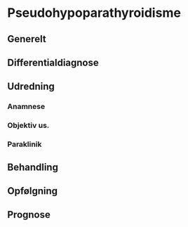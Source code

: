 # Pseudohypoparathyroidisme
## Generelt


## Differentialdiagnose


## Udredning
### Anamnese

### Objektiv us.

### Paraklinik

## Behandling


## Opfølgning


## Prognose


<!-- #anki/tag/med/Endocrinology #anki/deck/Medicine -->

<!-- {BearID:F6F276C2-4404-4FA2-8BBA-B63DA60C61B8-15159-000026D86EBD7EE6} -->
